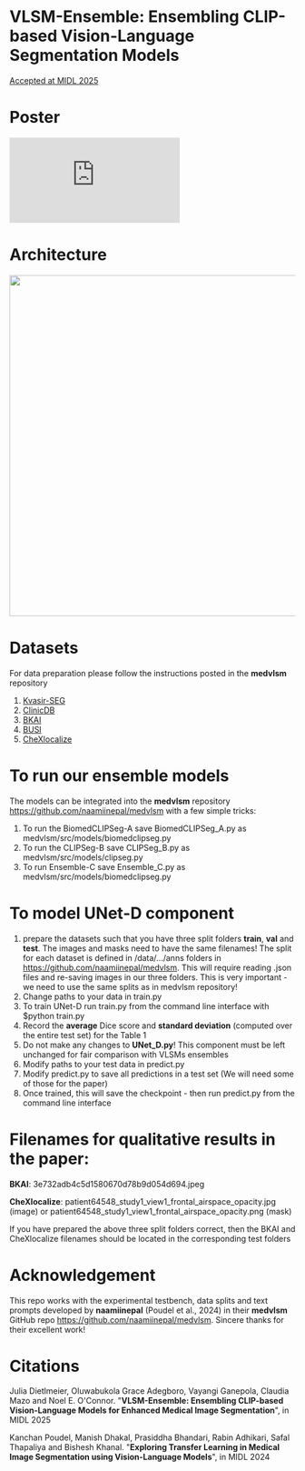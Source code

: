 # VLSM-Ensemble: Ensembling CLIP-based Vision-Language Segmentation Models
[Accepted at MIDL 2025](https://openreview.net/forum?id=IJJJT1vIdX#discussion)

# Poster

![Dietlmeier_2025_MIDL_A0_poster.pdf](https://github.com/user-attachments/files/21098146/Dietlmeier_2025_MIDL_A0_poster.pdf)



# Architecture
<div align="center">
   <img src="https://github.com/user-attachments/assets/5197ebda-205d-40c8-9a97-5a918284dee3" width="600" />
</div>

# Datasets
For data preparation please follow the instructions posted in the **medvlsm** repository
1. [Kvasir-SEG](https://datasets.simula.no/kvasir-seg/)
2. [ClinicDB](https://www.kaggle.com/datasets/balraj98/cvcclinicdb)
3. [BKAI](https://www.kaggle.com/c/bkai-igh-neopolyp/data)
4. [BUSI](https://www.kaggle.com/datasets/aryashah2k/breast-ultrasound-images-dataset)
5. [CheXlocalize](https://stanfordaimi.azurewebsites.net/datasets/23c56a0d-15de-405b-87c8-99c30138950c)

# To run our ensemble models
The models can be integrated into the **medvlsm** repository https://github.com/naamiinepal/medvlsm with a few simple tricks:

1. To run the BiomedCLIPSeg-A save BiomedCLIPSeg_A.py as medvlsm/src/models/biomedclipseg.py
2. To run the CLIPSeg-B save CLIPSeg_B.py as medvlsm/src/models/clipseg.py
3. To run Ensemble-C save Ensemble_C.py as medvlsm/src/models/biomedclipseg.py 
   
# To model UNet-D component
1. prepare the datasets such that you have three split folders **train**, **val** and **test**. The images and masks need to have the same filenames! The split for each dataset is defined in /data/.../anns folders in https://github.com/naamiinepal/medvlsm. This will require reading .json files and re-saving images in our three folders. This is very important - we need to use the same splits as in medvlsm repository!
2. Change paths to your data in train.py
3. To train UNet-D run train.py from the command line interface with $python train.py
4. Record the **average** Dice score and **standard deviation** (computed over the entire test set) for the Table 1
5. Do not make any changes to **UNet_D.py**! This component must be left unchanged for fair comparison with VLSMs ensembles
6. Modify paths to your test data in predict.py
7. Modify predict.py to save all predictions in a test set (We will need some of those for the paper)
8. Once trained, this will save the checkpoint - then run predict.py from the command line interface

# Filenames for qualitative results in the paper:
**BKAI**: 3e732adb4c5d1580670d78b9d054d694.jpeg

**CheXlocalize**: patient64548_study1_view1_frontal_airspace_opacity.jpg (image) or patient64548_study1_view1_frontal_airspace_opacity.png (mask)

If you have prepared the above three split folders correct, then the BKAI and CheXlocalize filenames should be located in the corresponding test folders

# Acknowledgement
This repo works with the experimental testbench, data splits and text prompts developed by **naamiinepal** (Poudel et al., 2024) in their **medvlsm** GitHub repo https://github.com/naamiinepal/medvlsm. Sincere thanks for their excellent work!

# Citations
Julia Dietlmeier, Oluwabukola Grace Adegboro, Vayangi Ganepola, Claudia Mazo and Noel E. O'Connor. "**VLSM-Ensemble: Ensembling CLIP-based Vision-Language
Models for Enhanced Medical Image Segmentation**", in MIDL 2025

Kanchan Poudel, Manish Dhakal, Prasiddha Bhandari, Rabin Adhikari, Safal Thapaliya and Bishesh Khanal. "**Exploring Transfer Learning in Medical Image Segmentation
using Vision-Language Models**", in MIDL 2024


